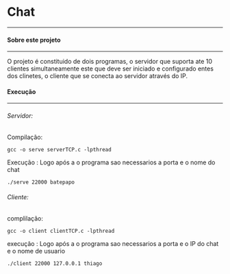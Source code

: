 # Chat
***
#### Sobre este projeto
***
O projeto é constituido de dois programas, o servidor que suporta ate 10 clientes simultaneamente este que deve ser iniciado e configurado entes dos clinetes, o cliente que se conecta ao servidor através do IP.  

#### Execução
***
 ###### Servidor:

Compilação: 
```
gcc -o serve serverTCP.c -lpthread 
```

Execução : Logo após a o programa sao necessarios a porta e o nome do chat

 ```
 ./serve 22000 batepapo
  ``` 
###### Cliente:

complilação: 
```
gcc -o client clientTCP.c -lpthread
```

execução : Logo após a o programa sao necessarios a porta e o IP do chat e o nome de usuario


```
./client 22000 127.0.0.1 thiago 
```

